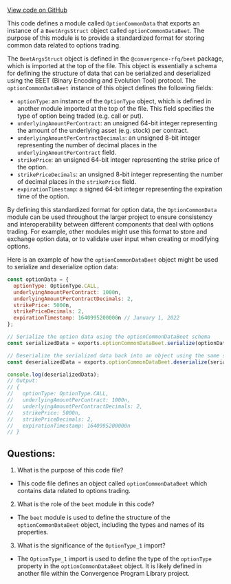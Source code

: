 [View code on GitHub](https://github.com/convergence-rfq/convergence-program-library/risk-engine/js/generated/types/OptionCommonData.js)

This code defines a module called `OptionCommonData` that exports an instance of a `BeetArgsStruct` object called `optionCommonDataBeet`. The purpose of this module is to provide a standardized format for storing common data related to options trading. 

The `BeetArgsStruct` object is defined in the `@convergence-rfq/beet` package, which is imported at the top of the file. This object is essentially a schema for defining the structure of data that can be serialized and deserialized using the BEET (Binary Encoding and Evolution Tool) protocol. The `optionCommonDataBeet` instance of this object defines the following fields:

- `optionType`: an instance of the `OptionType` object, which is defined in another module imported at the top of the file. This field specifies the type of option being traded (e.g. call or put).
- `underlyingAmountPerContract`: an unsigned 64-bit integer representing the amount of the underlying asset (e.g. stock) per contract.
- `underlyingAmountPerContractDecimals`: an unsigned 8-bit integer representing the number of decimal places in the `underlyingAmountPerContract` field.
- `strikePrice`: an unsigned 64-bit integer representing the strike price of the option.
- `strikePriceDecimals`: an unsigned 8-bit integer representing the number of decimal places in the `strikePrice` field.
- `expirationTimestamp`: a signed 64-bit integer representing the expiration time of the option.

By defining this standardized format for option data, the `OptionCommonData` module can be used throughout the larger project to ensure consistency and interoperability between different components that deal with options trading. For example, other modules might use this format to store and exchange option data, or to validate user input when creating or modifying options. 

Here is an example of how the `optionCommonDataBeet` object might be used to serialize and deserialize option data:

```javascript
const optionData = {
  optionType: OptionType.CALL,
  underlyingAmountPerContract: 1000n,
  underlyingAmountPerContractDecimals: 2,
  strikePrice: 5000n,
  strikePriceDecimals: 2,
  expirationTimestamp: 1640995200000n // January 1, 2022
};

// Serialize the option data using the optionCommonDataBeet schema
const serializedData = exports.optionCommonDataBeet.serialize(optionData);

// Deserialize the serialized data back into an object using the same schema
const deserializedData = exports.optionCommonDataBeet.deserialize(serializedData);

console.log(deserializedData);
// Output: 
// {
//   optionType: OptionType.CALL,
//   underlyingAmountPerContract: 1000n,
//   underlyingAmountPerContractDecimals: 2,
//   strikePrice: 5000n,
//   strikePriceDecimals: 2,
//   expirationTimestamp: 1640995200000n
// }
```
## Questions: 
 1. What is the purpose of this code file?
- This code file defines an object called `optionCommonDataBeet` which contains data related to options trading.

2. What is the role of the `beet` module in this code?
- The `beet` module is used to define the structure of the `optionCommonDataBeet` object, including the types and names of its properties.

3. What is the significance of the `OptionType_1` import?
- The `OptionType_1` import is used to define the type of the `optionType` property in the `optionCommonDataBeet` object. It is likely defined in another file within the Convergence Program Library project.